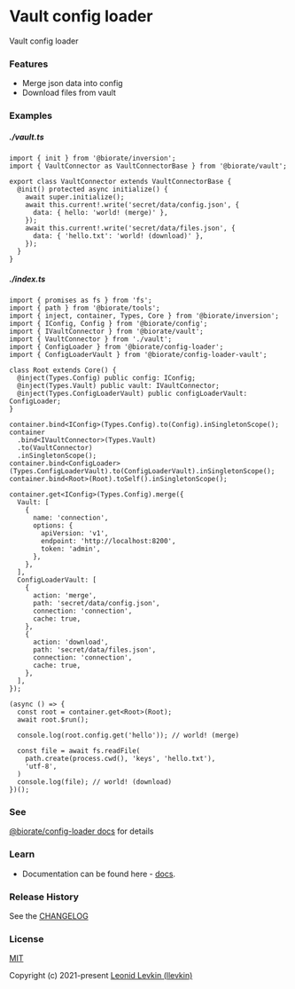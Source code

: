 # Vault config loader

Vault config loader

### Features

- Merge json data into config 
- Download files from vault

### Examples

##### ./vault.ts
```
import { init } from '@biorate/inversion';
import { VaultConnector as VaultConnectorBase } from '@biorate/vault';

export class VaultConnector extends VaultConnectorBase {
  @init() protected async initialize() {
    await super.initialize();
    await this.current!.write('secret/data/config.json', {
      data: { hello: 'world! (merge)' },
    });
    await this.current!.write('secret/data/files.json', {
      data: { 'hello.txt': 'world! (download)' },
    });
  }
}
```

##### ./index.ts
```
import { promises as fs } from 'fs';
import { path } from '@biorate/tools';
import { inject, container, Types, Core } from '@biorate/inversion';
import { IConfig, Config } from '@biorate/config';
import { IVaultConnector } from '@biorate/vault';
import { VaultConnector } from './vault';
import { ConfigLoader } from '@biorate/config-loader';
import { ConfigLoaderVault } from '@biorate/config-loader-vault';

class Root extends Core() {
  @inject(Types.Config) public config: IConfig;
  @inject(Types.Vault) public vault: IVaultConnector;
  @inject(Types.ConfigLoaderVault) public configLoaderVault: ConfigLoader;
}

container.bind<IConfig>(Types.Config).to(Config).inSingletonScope();
container
  .bind<IVaultConnector>(Types.Vault)
  .to(VaultConnector)
  .inSingletonScope();
container.bind<ConfigLoader>(Types.ConfigLoaderVault).to(ConfigLoaderVault).inSingletonScope();
container.bind<Root>(Root).toSelf().inSingletonScope();

container.get<IConfig>(Types.Config).merge({
  Vault: [
    {
      name: 'connection',
      options: {
        apiVersion: 'v1',
        endpoint: 'http://localhost:8200',
        token: 'admin',
      },
    },
  ],
  ConfigLoaderVault: [
    {
      action: 'merge',
      path: 'secret/data/config.json',
      connection: 'connection',
      cache: true,
    },
    {
      action: 'download',
      path: 'secret/data/files.json',
      connection: 'connection',
      cache: true,
    },
  ],
});

(async () => {
  const root = container.get<Root>(Root);
  await root.$run();

  console.log(root.config.get('hello')); // world! (merge)

  const file = await fs.readFile(
    path.create(process.cwd(), 'keys', 'hello.txt'),
    'utf-8',
  )
  console.log(file); // world! (download)
})();
```

### See

[@biorate/config-loader docs](https://biorate.github.io/core/modules/config_loader.html) for details

### Learn

- Documentation can be found here - [docs](https://biorate.github.io/core/modules/config_loader_vault.html).

### Release History

See the [CHANGELOG](https://github.com/biorate/core/blob/master/packages/%40biorate/config-loader-vault/CHANGELOG.md)

### License

[MIT](https://github.com/biorate/core/blob/master/packages/%40biorate/config-loader-vault/LICENSE)

Copyright (c) 2021-present [Leonid Levkin (llevkin)](mailto:llevkin@yandex.ru)
